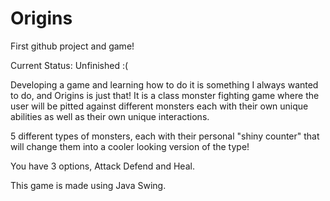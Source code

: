 # Origins
First github project and game!

Current Status: Unfinished :(

Developing a game and learning how to do it is something I always wanted to do, and Origins is just that! It is a class monster fighting game 
      where the user will be pitted against different monsters each with their own unique abilities as well as their own unique interactions.
      
5 different types of monsters, each with their personal "shiny counter" that will change them into a cooler looking version of the type!

You have 3 options, Attack Defend and Heal.

This game is made using Java Swing.

